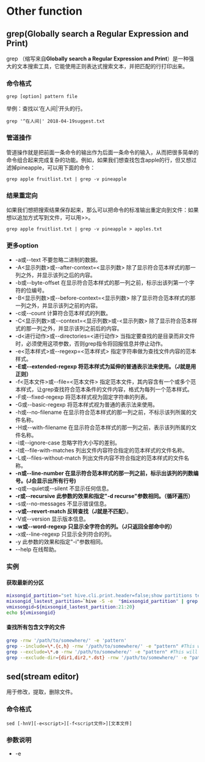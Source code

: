# Other function

## grep(**Globally search a Regular Expression and Print**)

grep （缩写来自**Globally search a Regular Expression and Print**）是一种强大的文本搜索工具，它能使用正则表达式搜索文本，并把匹配的行打印出来。

### 命令格式

`grep [option] pattern file`

举例：查找以‘在人间|’开头的行。

```linux
grep '^在人间|' 2018-04-19suggest.txt
```

### 管道操作

管道操作就是把前面一条命令的输出作为后面一条命令的输入，从而把很多简单的命令组合起来完成复杂的功能。例如，如果我们想查找包含apple的行，但又想过滤掉pineapple，可以用下面的命令：

```linux
grep apple fruitlist.txt | grep -v pineapple
```

### 结果重定向

如果我们想把搜索结果保存起来，那么可以把命令的标准输出重定向到文件：如果想以追加方式写到文件，可以用>>。

```linux
grep apple fruitlist.txt | grep -v pineapple > apples.txt
```

### 更多option

- -a或--text 不要忽略二进制的数据。
- -A<显示列数>或--after-context=<显示列数> 除了显示符合范本样式的那一列之外，并显示该列之后的内容。
- -b或--byte-offset 在显示符合范本样式的那一列之前，标示出该列第一个字符的位编号。
- -B<显示列数>或--before-context=<显示列数> 除了显示符合范本样式的那一列之外，并显示该列之前的内容。
- -c或--count 计算符合范本样式的列数。
- -C<显示列数>或--context=<显示列数>或-<显示列数> 除了显示符合范本样式的那一列之外，并显示该列之前后的内容。
- -d<进行动作>或--directories=<进行动作> 当指定要查找的是目录而非文件时，必须使用这项参数，否则grep指令将回报信息并停止动作。
- -e<范本样式>或--regexp=<范本样式> 指定字符串做为查找文件内容的范本样式。
- **-E或--extended-regexp 将范本样式为延伸的普通表示法来使用。（J就是用正则）**
- -f<范本文件>或--file=<范本文件> 指定范本文件，其内容含有一个或多个范本样式，让grep查找符合范本条件的文件内容，格式为每列一个范本样式。
- -F或--fixed-regexp 将范本样式视为固定字符串的列表。
- -G或--basic-regexp 将范本样式视为普通的表示法来使用。
- -h或--no-filename 在显示符合范本样式的那一列之前，不标示该列所属的文件名称。
- -H或--with-filename 在显示符合范本样式的那一列之前，表示该列所属的文件名称。
- -i或--ignore-case 忽略字符大小写的差别。
- -l或--file-with-matches 列出文件内容符合指定的范本样式的文件名称。
- -L或--files-without-match 列出文件内容不符合指定的范本样式的文件名称。
- **-n或--line-number 在显示符合范本样式的那一列之前，标示出该列的列数编号。(J会显示出所有行号)**
- -q或--quiet或--silent 不显示任何信息。
- **-r或--recursive 此参数的效果和指定"-d recurse"参数相同。（循环遍历）**
- -s或--no-messages 不显示错误信息。
- **-v或--revert-match 反转查找（J就是不匹配）**。
- -V或--version 显示版本信息。
- **-w或--word-regexp 只显示全字符合的列。（J只返回全部命中的）**
- -x或--line-regexp 只显示全列符合的列。
- -y 此参数的效果和指定"-i"参数相同。
- --help 在线帮助。

### 实例

#### 获取最新的分区

```bash
mixsongid_partition="set hive.cli.print.header=false;show partitions temp.search_near_mixsong_info "
mixsongid_lastest_partition=`hive -S -e  "$mixsongid_partition" | grep -E '[0-9]{4}-[0-1][0-9]-[0-3][0-9]' | grep '=2' | sort | tail -n 1` #hive -S 静默模式，不输出调试信息，只输出结果，否则会输出耗时信息，-e 从命令行执行指定的 HQL， -E正则表达式
vmixsongid=${mixsongid_lastest_partition:21:20}
echo ${vmixsongid}
```

#### 查找所有包含文字的文件

```bash
grep -rnw '/path/to/somewhere/' -e 'pattern'
grep --include=\*.{c,h} -rnw '/path/to/somewhere/' -e "pattern" #This will only search through those files which have .c or .h extensions
grep --exclude=\*.o -rnw '/path/to/somewhere/' -e "pattern" #This will exclude searching all the files ending with .o extension
grep --exclude-dir={dir1,dir2,*.dst} -rnw '/path/to/somewhere/' -e "pattern" #For directories it's possible to exclude one or more directories using the --exclude-dir parameter. For example, this will exclude the dirs dir1/, dir2/ and all of them matching *.dst/

```



## sed(stream editor)

用于修改，提取，删除文件。

### 命令格式

```
sed [-hnV][-e<script>][-f<script文件>][文本文件]
```

### 参数说明

- -e<script>或--expression=<script> 以选项中指定的script来处理输入的文本文件。
- **-E或--extended-regexp 将范本样式为延伸的普通表示法来使用。（J就是用正则）**
- -f<script文件>或--file=<script文件> 以选项中指定的script文件来处理输入的文本文件。
- -h或--help 显示帮助。
- -n或--quiet或--silent 仅显示script处理后的结果。
- -V或--version 显示版本信息。

### **动作说明**

- a ：新增， a 的后面可以接字串，而这些字串会在新的一行出现(目前的下一行)～
- c ：取代， c 的后面可以接字串，这些字串可以取代 n1,n2 之间的行！
- d ：删除，因为是删除啊，所以 d 后面通常不接任何咚咚；
- i ：插入， i 的后面可以接字串，而这些字串会在新的一行出现(目前的上一行)；
- p ：打印，亦即将某个选择的数据印出。通常 p 会与参数 sed -n 一起运行～
- **s ：取代，可以直接进行取代的工作哩！通常这个 s 的动作可以搭配正规表示法！例如 1,20s/old/new/g 就是啦！(Jg代表全部替换，没有g则是第一个替换)**

### 实例

#### 提取替换文件内容

```bash
cat newsongs.txt | sed -E 's/^([0-9]+).*|/\1/' > newsongs2.txt #没有-E就是说普通的替换，用了-E就是用正则替换
sed 's/^/添加的头部&/g' 　　　　 #在所有行首添加
sed 's/$/&添加的尾部/g' 　　　　 #在所有行末添加
sed '2s/原字符串/替换字符串/g'　 #替换第2行
sed '$s/原字符串/替换字符串/g'   #替换最后一行
sed '2,5s/原字符串/替换字符串/g' #替换2到5行
sed '2,$s/原字符串/替换字符串/g' #替换2到最后一行
```



## export

Linux export命令用于设置或显示环境变量。

在shell中执行程序时，shell会提供一组环境变量。export可新增，修改或删除环境变量，供后续执行的程序使用。**export的效力仅及于该次登陆操作。**

### 命令格式

```
export [-fnp][变量名称]=[变量设置值]
```

```linux
export -p //列出当前的环境变量值
export BERT_BASE_DIR=model/chinese_L-12_H-768_A-12
export INPUT_FILE=data/lm/test.zh.tsv
python run_lm_predict.py \
  --input_file=$INPUT_FILE \
  --vocab_file=$BERT_BASE_DIR/vocab.txt \
  --bert_config_file=$BERT_BASE_DIR/bert_config.json \
  --init_checkpoint=$BERT_BASE_DIR/bert_model.ckpt \
  --max_seq_length=128 \
  --output_dir=/tmp/lm_output/
```

###参数说明

- -f 　代表[变量名称]中为函数名称。
- -n 　删除指定的变量。变量实际上并未删除，只是不会输出到后续指令的执行环境中。
- -p 　列出所有的shell赋予程序的环境变量。

## help

**help命令**用于显示shell内部命令的帮助信息。help命令只能显示shell内部的命令帮助信息。而对于外部命令的帮助信息只能使用[man](http://man.linuxde.net/man)或者[info](http://man.linuxde.net/info)命令查看。 

###命令格式

```
help [option] command
```

## rsync

```
rsync -avz -e 'ssh -p 32200' senddir/ baseDepSarch@10.1.XXX.18:file/upload

rsync -avz -e 'ssh -p 32200' baseDepSarch@10.1.XXX.18:file/download/ receivedir/
```

在跳板机使用，从而替代`rz/sz`的作用进行传输文件。

```
-a --archive  ：归档模式，表示递归传输并保持文件属性
-v：显示rsync过程中详细信息。可以使用"-vvvv"获取更详细信息。
-z        ：传输时进行压缩提高效率。
```

## tr

translate的缩写。Linux tr 命令用于转换或删除文件中的字符。**（J只是单个换单个）**

```bash
cat tmp | tr " " "*" | tr "\t" "&"
#将空格和tab符号显示出啦
cat testfile |tr a-z A-Z 
#大小写转换
```

## find

统计文件夹内的文件个数

```bash
find DIR_NAME -type f | wc -l #-type f to include only files.
find . -name "*.c" #将当前目录及其子目录下所有文件后缀为 .c 的文件列出来
```

### 实例

#### 删除在文件夹中符合条件的文件

```bash
find . -name "*.swp" -type f -delete #remove all .swp files
```

## awk

[`awk`](https://en.wikipedia.org/wiki/AWK)是处理文本文件的一个应用程序，几乎所有 Linux 系统都自带这个程序。

它依次处理文件的每一行，并读取里面的每一个字段。对于日志、CSV 那样的每行格式相同的文本文件，`awk`可能是最方便的工具。

与其它大多数UNIX命令不同的是，从名字上看，我们不可能知道awk的功能，因为awk是三个人名的缩写。

### 语法

```
awk [选项参数] 'script' var=value file(s)
或
awk [选项参数] -f scriptfile var=value file(s)
```

**选项参数说明：**

- -F fs or --field-separator fs
  指定输入文件折分隔符，fs是一个字符串或者是一个正则表达式，如-F:。
- -v var=value or --asign var=value
  赋值一个用户定义变量。
- -f scripfile or --file scriptfile
  从脚本文件中读取awk命令。
- -mf nnn and -mr nnn
  对nnn值设置内在限制，-mf选项限制分配给nnn的最大块数目；-mr选项限制记录的最大数目。这两个功能是Bell实验室版awk的扩展功能，在标准awk中不适用。
- -W compact or --compat, -W traditional or --traditional
  在兼容模式下运行awk。所以gawk的行为和标准的awk完全一样，所有的awk扩展都被忽略。
- -W copyleft or --copyleft, -W copyright or --copyright
  打印简短的版权信息。
- -W help or --help, -W usage or --usage
  打印全部awk选项和每个选项的简短说明。
- -W lint or --lint
  打印不能向传统unix平台移植的结构的警告。
- -W lint-old or --lint-old
  打印关于不能向传统unix平台移植的结构的警告。
- -W posix
  打开兼容模式。但有以下限制，不识别：/x、函数关键字、func、换码序列以及当fs是一个空格时，将新行作为一个域分隔符；操作符**和**=不能代替^和^=；fflush无效。
- -W re-interval or --re-inerval
  允许间隔正则表达式的使用，参考(grep中的Posix字符类)，如括号表达式[[:alpha:]]。
- -W source program-text or --source program-text
  使用program-text作为源代码，可与-f命令混用。
- -W version or --version
  打印bug报告信息的版本。

### 实例

#### 按符号进行分隔进行判断

`awk`会根据空格和制表符，将每一行分成若干字段，依次用`$1`、`$2`、`$3`代表第一个字段、第二个字段、第三个字段等等。

```bash
awk -F '|' '$1=="Name"' song.txt
cat song.txt | awk -F '|' '$1=="Name"' #两种方式使用都可以
```

#### if函数写复杂判断

```bash
cat query.txt | awk -F '\t' '{if($1=="国际米兰") print $0; else print "---"}'
```

